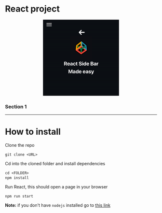 # React project

<p align="center"><img src="screenshots/main.gif" width="50%"/></p>

### Section 1


---

# How to install

Clone the repo
```shell
git clone <URL>
```

Cd into the cloned folder and install dependencies
```shell
cd <FOLDER>
npm install
```

Run React, this should open a page in your browser
```shell
npm run start
```

**Note:** if you don't have `nodejs` installed go to [this link](https://nodejs.org/en/download/)